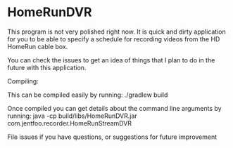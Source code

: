 # HomeRunDVR
This program is not very polished right now.  It is quick and dirty application for you to be able to specify a schedule for recording videos from the HD HomeRun cable box.

You can check the issues to get an idea of things that I plan to do in the future with this application.

Compiling:

This can be compiled easily by running: ./gradlew build

Once compiled you can get details about the command line arguments by running: java -cp build/libs/HomeRunDVR.jar com.jentfoo.recorder.HomeRunStreamDVR

File issues if you have questions, or suggestions for future improvement
